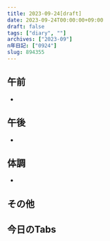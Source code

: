 ```yaml
---
title: 2023-09-24[draft]
date: 2023-09-24T00:00:00+09:00
draft: false
tags: ["diary", ""]
archives: ["2023-09"]
n年日記: ["0924"]
slug: 894355
---
```

## 午前
- 
## 午後
- 
## 体調
- 
## その他
## 今日のTabs